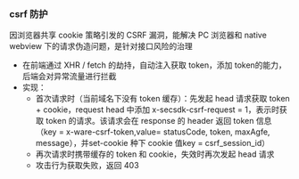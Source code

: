 ### csrf 防护

因浏览器共享 cookie 策略引发的 CSRF 漏洞，能解决 PC 浏览器和 native webview 下的请求伪造问题，是针对接口风险的治理

- 在前端通过 XHR / fetch 的劫持，自动注入获取 token，添加 token的能力，后端会对异常流量进行拦截
- 实现：
  - 首次请求时（当前域名下没有 token 缓存）：先发起 head 请求获取 token + cookie，request head 中添加 x-secsdk-csrf-request = 1，表示时获取 token 的请求。该请求会在 response 的 header 返回 token 信息（key = x-ware-csrf-token,value= statusCode, token, maxAgfe, message），并set-cookie 种下 cookie 值key =  csrf_session_id）
  - 再次请求时携带缓存的 token 和 cookie，失效时再次发起 head 请求
  - 攻击行为获取失败，返回 403
